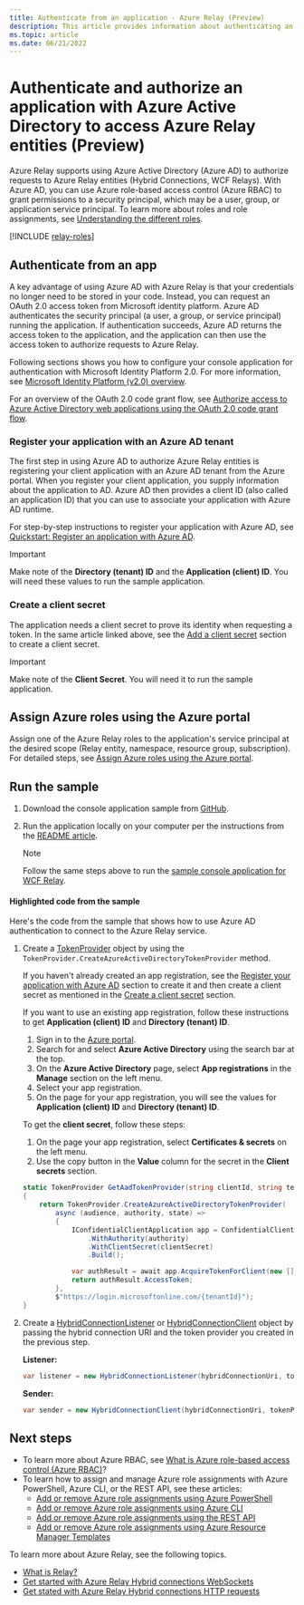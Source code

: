 ```yaml
---
title: Authenticate from an application - Azure Relay (Preview)
description: This article provides information about authenticating an application with Azure Active Directory to access Azure Relay resources. 
ms.topic: article
ms.date: 06/21/2022
---
```


# Authenticate and authorize an application with Azure Active Directory to access Azure Relay entities (Preview)
Azure Relay supports using Azure Active Directory (Azure AD) to authorize requests to Azure Relay entities (Hybrid Connections, WCF Relays). With Azure AD, you can use Azure role-based access control (Azure RBAC) to grant permissions to a security principal, which may be a user, group, or application service principal. To learn more about roles and role assignments, see [Understanding the different roles](../role-based-access-control/overview.md).   


[!INCLUDE [relay-roles](./includes/relay-roles.md)]

## Authenticate from an app
A key advantage of using Azure AD with Azure Relay is that your credentials no longer need to be stored in your code. Instead, you can request an OAuth 2.0 access token from Microsoft identity platform. Azure AD authenticates the security principal (a user, a group, or service principal) running the application. If authentication succeeds, Azure AD returns the access token to the application, and the application can then use the access token to authorize requests to Azure Relay.

Following sections shows you how to configure your console application for authentication with Microsoft Identity Platform 2.0. For more information, see [Microsoft Identity Platform (v2.0) overview](../active-directory/develop/v2-overview.md).

For an overview of the OAuth 2.0 code grant flow, see [Authorize access to Azure Active Directory web applications using the OAuth 2.0 code grant flow](../active-directory/develop/v2-oauth2-auth-code-flow.md).

### Register your application with an Azure AD tenant
The first step in using Azure AD to authorize Azure Relay entities is registering your client application with an Azure AD tenant from the Azure portal. When you register your client application, you supply information about the application to AD. Azure AD then provides a client ID (also called an application ID) that you can use to associate your application with Azure AD runtime. 

For step-by-step instructions to register your application with Azure AD, see [Quickstart: Register an application with Azure AD](../active-directory/develop/quickstart-register-app.md#register-an-application).

> [!IMPORTANT]
> Make note of the **Directory (tenant) ID** and the **Application (client) ID**. You will need these values to run the sample application.

### Create a client secret   
The application needs a client secret to prove its identity when requesting a token. In the same article linked above, see the [Add a client secret](../active-directory/develop/quickstart-register-app.md#add-a-client-secret) section to create a client secret. 

> [!IMPORTANT]
> Make note of the **Client Secret**. You will need it to run the sample application.

## Assign Azure roles using the Azure portal
Assign one of the Azure Relay roles to the application's service principal at the desired scope (Relay entity, namespace, resource group, subscription). For detailed steps, see [Assign Azure roles using the Azure portal](../role-based-access-control/role-assignments-portal.md).

## Run the sample

1. Download the console application sample from [GitHub](https://github.com/Azure/azure-relay/tree/master/samples/hybrid-connections/dotnet/rolebasedaccesscontrol).
1. Run the application locally on your computer per the instructions from the [README article](https://github.com/Azure/azure-relay/tree/master/samples/hybrid-connections/dotnet/rolebasedaccesscontrol#rolebasedaccesscontrol-hybrid-connection-sample).

    > [!NOTE]
    > Follow the same steps above to run the [sample console application for WCF Relay](https://github.com/Azure/azure-relay/tree/master/samples/wcf-relay/RoleBasedAccessControl). 

#### Highlighted code from the sample
Here's the code from the sample that shows how to use Azure AD authentication to connect to the Azure Relay service.  

1. Create a [TokenProvider](/dotnet/api/microsoft.azure.relay.tokenprovider) object by using the `TokenProvider.CreateAzureActiveDirectoryTokenProvider` method. 

    If you haven't already created an app registration, see the [Register your application with Azure AD](#register-your-application-with-an-azure-ad-tenant) section to create it and then create a client secret as mentioned in the [Create a client secret](#create-a-client-secret) section.

    If you want to use an existing app registration, follow these instructions to get **Application (client) ID** and **Directory (tenant) ID**. 

    1. Sign in to the [Azure portal](https://portal.azure.com).
    1. Search for and select **Azure Active Directory** using the search bar at the top.
    1. On the **Azure Active Directory** page, select **App registrations** in the **Manage** section on the left menu. 
    1. Select your app registration. 
    1. On the page for your app registration, you will see the values for **Application (client) ID** and **Directory (tenant) ID**. 
    
    To get the **client secret**, follow these steps:
    1. On the page your app registration, select **Certificates & secrets** on the left menu. 
    1. Use the copy button in the **Value** column for the secret in the **Client secrets** section. 

    
    ```csharp
    static TokenProvider GetAadTokenProvider(string clientId, string tenantId, string clientSecret)
    {
        return TokenProvider.CreateAzureActiveDirectoryTokenProvider(
            async (audience, authority, state) =>
            {
                IConfidentialClientApplication app = ConfidentialClientApplicationBuilder.Create(clientId)
                    .WithAuthority(authority)
                    .WithClientSecret(clientSecret)
                    .Build();

                var authResult = await app.AcquireTokenForClient(new [] { $"{audience}/.default" }).ExecuteAsync();
                return authResult.AccessToken;
            },
            $"https://login.microsoftonline.com/{tenantId}");
    }
    ```
1. Create a [HybridConnectionListener](/dotnet/api/microsoft.azure.relay.hybridconnectionlistener.-ctor#Microsoft_Azure_Relay_HybridConnectionListener__ctor_System_Uri_Microsoft_Azure_Relay_TokenProvider_) or [HybridConnectionClient](/dotnet/api/microsoft.azure.relay.hybridconnectionclient.-ctor#microsoft-azure-relay-hybridconnectionclient-ctor(system-uri-microsoft-azure-relay-tokenprovider)) object by passing the hybrid connection URI and the token provider you created in the previous step.

    **Listener:**
    ```csharp
    var listener = new HybridConnectionListener(hybridConnectionUri, tokenProvider);    
    ```
    
    **Sender:**
    ```csharp
    var sender = new HybridConnectionClient(hybridConnectionUri, tokenProvider);    
    ```

## Next steps
- To learn more about Azure RBAC, see [What is Azure role-based access control (Azure RBAC)](../role-based-access-control/overview.md)?
- To learn how to assign and manage Azure role assignments with Azure PowerShell, Azure CLI, or the REST API, see these articles:
    - [Add or remove Azure role assignments using Azure PowerShell](../role-based-access-control/role-assignments-powershell.md)  
    - [Add or remove Azure role assignments using Azure CLI](../role-based-access-control/role-assignments-cli.md)
    - [Add or remove Azure role assignments using the REST API](../role-based-access-control/role-assignments-rest.md)
    - [Add or remove Azure role assignments using Azure Resource Manager Templates](../role-based-access-control/role-assignments-template.md)

To learn more about Azure Relay, see the following topics.
- [What is Relay?](relay-what-is-it.md)
- [Get started with Azure Relay Hybrid connections WebSockets](relay-hybrid-connections-dotnet-get-started.md)
- [Get stated with Azure Relay Hybrid connections HTTP requests](relay-hybrid-connections-http-requests-dotnet-get-started.md)








